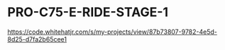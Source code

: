 # PRO-C75-E-RIDE-STAGE-1
https://code.whitehatjr.com/s/my-projects/view/87b73807-9782-4e5d-8d25-d7fa2b65cee1

